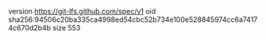 version https://git-lfs.github.com/spec/v1
oid sha256:94506c20ba335ca4998ed54cbc52b734e100e528845974cc6a74174c670d2b4b
size 553

